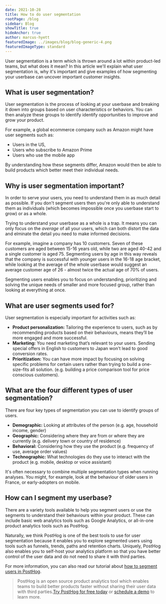 ```yaml
---
date: 2021-10-28
title: How to do user segmentation
rootPage: /blog
sidebar: Blog
showTitle: true
hideAnchor: true
author: marcus-hyett
featuredImage: ../images/blog/blog-generic-4.png
featuredImageType: standard
---
```


User segmentation is a term which is thrown around a lot within product-led teams, but what does it mean? In this article we'll explain what user segmentation is, why it's important and give examples of how segmenting your userbase can uncover important customer insights. 

## What is user segmentation?

User segmentation is the process of looking at your userbase and breaking it down into groups based on user characteristics or  behaviors. You can then analyze these groups to identify identify opportunities to improve and grow your product.

For example, a global ecommerce company such as Amazon might have user segments such as: 

- Users in the US, 
- Users who subscribe to Amazon Prime
- Users who use the mobile app

By understanding how these segments differ, Amazon would then be able to build products which better meet their individual needs. 

## Why is user segmentation important?

In order to serve your users, you need to understand them in as much detail as possible. If you don't segment users then you're only able to understand them as individuals (which becomes impossible once you userbase start to grow) or as a whole. 

Trying to understand your userbase as a whole is a trap. It means you can only focus on the _average_ of all your users, which can both distort the data and elminate the detail you need to make informed decisions.  

For example, imagine a company has 10 customers. Seven of these customers are aged between 15-16 years old, while two are aged 40-42 and a single customer is aged 75. Segmenting users by age in this way reveals that the company is successful with younger users in the 16-18 age bracket, while looking at the average of the whole userbase would suggest an average customer age of 26 - almost twice the actual age of 70% of users. 

Segmenting users enables you to focus on understanding, prioritizing and solving the unique needs of smaller and more focused group, rather than looking at everything at once. 

## What are user segments used for?

User segmentation is especially important for activities such as:

* **Product personalization:** Tailoring the experience to users, such as by recommending products based on their behaviours, means they’ll be more engaged and more successful. 
* **Marketing:** You need marketing that’s relevant to your users. Sending special offers in English to customers to Japan won't lead to good conversion rates.
* **Prioritization:** You can have more impact by focusing on solving specific problems for certain users rather than trying to build a one-size-fits all solution. (e.g. building a price comparison tool for price conscious customers).

## What are the four different types of user segmentation?

There are four key types of segmentation you can use to identify groups of users. 

* **Demographic:** Looking at attributes of the person (e.g. age, household income, gender)
* **Geographic:** Considering where they are from or where they are currently (e.g. delivery town or country of residence)
* **Behavioral:** Considering how they use the product (e.g. frequency of use, average order values)
* **Technographic:** What technologies do they use to interact with the product (e.g. mobile, desktop or voice assistant)

It's often necessary to combine multiple segmentation types when running analyses. You might, for example, look at the behaviour of older users in France, or early-adopters on mobile. 

## How can I segment my userbase?

There are a variety tools available to help you segment users or use the segments to understand their behaviours within your product. These can include basic web analytics tools such as Google Analytics, or all-in-one product analytics tools such as PostHog. 

Naturally, we think PostHog is one of the best tools to use for user segmentation because it enables you to explore segmented users using tools such as funnels, trends, paths and retention charts. Uniquely, PostHog also enables you to self-host your analytics platform so that you have better control of the user data and do not need to share it with third parties.

For more information, you can also read our tutorial about [how to segment users in PostHog](https://posthog.com/docs/tutorials/how-to-segment-users). 

> PostHog is an open source product analytics tool which enables teams to build better products faster without sharing their user data with third parties.[Try PostHog for free today](https://posthog.com/signup) or [schedule a demo](https://posthog.com/book-a-demo) to learn more.
